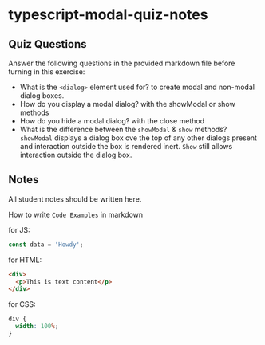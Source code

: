 # typescript-modal-quiz-notes

## Quiz Questions

Answer the following questions in the provided markdown file before turning in this exercise:

- What is the `<dialog>` element used for?
  to create modal and non-modal dialog boxes.
- How do you display a modal dialog?
  with the showModal or show methods
- How do you hide a modal dialog?
  with the close method
- What is the difference between the `showModal` & `show` methods?
  `showModal` displays a dialog box ove the top of any other dialogs present and interaction outside the box is rendered inert. `Show` still allows interaction outside the dialog box.

## Notes

All student notes should be written here.

How to write `Code Examples` in markdown

for JS:

```javascript
const data = 'Howdy';
```

for HTML:

```html
<div>
  <p>This is text content</p>
</div>
```

for CSS:

```css
div {
  width: 100%;
}
```
